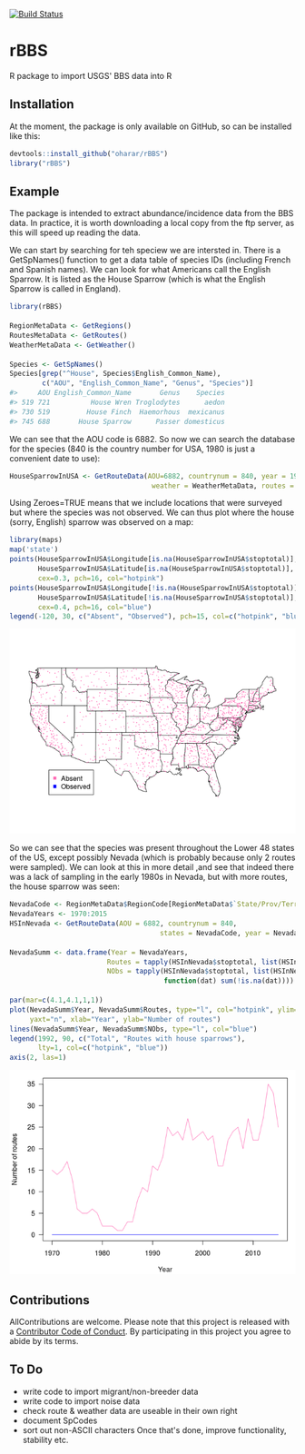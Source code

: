 
<!-- README.md is generated from README.Rmd. Please edit that file -->
[![Build Status](https://travis-ci.org/oharar/rBBS.svg?branch=master)](https://travis-ci.org/oharar/rBBS)

rBBS
====

R package to import USGS' BBS data into R

Installation
------------

At the moment, the package is only available on GitHub, so can be installed like this:

``` r
devtools::install_github("oharar/rBBS")
library("rBBS")
```

Example
-------

The package is intended to extract abundance/incidence data from the BBS data. In practice, it is worth downloading a local copy from the ftp server, as this will speed up reading the data.

We can start by searching for teh speciew we are intersted in. There is a GetSpNames() function to get a data table of species IDs (including French and Spanish names). We can look for what Americans call the English Sparrow. It is listed as the House Sparrow (which is what the English Sparrow is called in England).

``` r
library(rBBS)

RegionMetaData <- GetRegions()
RoutesMetaData <- GetRoutes()
WeatherMetaData <- GetWeather()

Species <- GetSpNames()
Species[grep("^House", Species$English_Common_Name),
        c("AOU", "English_Common_Name", "Genus", "Species")]
#>     AOU English_Common_Name       Genus    Species
#> 519 721          House Wren Troglodytes      aedon
#> 730 519         House Finch  Haemorhous  mexicanus
#> 745 688       House Sparrow      Passer domesticus
```

We can see that the AOU code is 6882. So now we can search the database for the species (840 is the country number for USA, 1980 is just a convenient date to use):

``` r
HouseSparrowInUSA <- GetRouteData(AOU=6882, countrynum = 840, year = 1980, 
                                   weather = WeatherMetaData, routes = RoutesMetaData)
```

Using Zeroes=TRUE means that we include locations that were surveyed but where the species was not observed. We can thus plot where the house (sorry, English) sparrow was observed on a map:

``` r
library(maps)
map('state')
points(HouseSparrowInUSA$Longitude[is.na(HouseSparrowInUSA$stoptotal)], 
       HouseSparrowInUSA$Latitude[is.na(HouseSparrowInUSA$stoptotal)], 
       cex=0.3, pch=16, col="hotpink")
points(HouseSparrowInUSA$Longitude[!is.na(HouseSparrowInUSA$stoptotal)], 
       HouseSparrowInUSA$Latitude[!is.na(HouseSparrowInUSA$stoptotal)], 
       cex=0.4, pch=16, col="blue")
legend(-120, 30, c("Absent", "Observed"), pch=15, col=c("hotpink", "blue"))
```

![](README-unnamed-chunk-5-1.png)

So we can see that the species was present throughout the Lower 48 states of the US, except possibly Nevada (which is probably because only 2 routes were sampled). We can look at this in more detail ,and see that indeed there was a lack of sampling in the early 1980s in Nevada, but with more routes, the house sparrow was seen:

``` r
NevadaCode <- RegionMetaData$RegionCode[RegionMetaData$`State/Prov/TerrName` == "NEVADA"]
NevadaYears <- 1970:2015
HSInNevada <- GetRouteData(AOU = 6882, countrynum = 840, 
                                     states = NevadaCode, year = NevadaYears, Zeroes = TRUE)

NevadaSumm <- data.frame(Year = NevadaYears, 
                        Routes = tapply(HSInNevada$stoptotal, list(HSInNevada$Year), length),
                        NObs = tapply(HSInNevada$stoptotal, list(HSInNevada$Year), 
                                      function(dat) sum(!is.na(dat))))

par(mar=c(4.1,4.1,1,1))
plot(NevadaSumm$Year, NevadaSumm$Routes, type="l", col="hotpink", ylim=c(0,max(NevadaSumm$Routes)), 
     yaxt="n", xlab="Year", ylab="Number of routes")
lines(NevadaSumm$Year, NevadaSumm$NObs, type="l", col="blue")
legend(1992, 90, c("Total", "Routes with house sparrows"), 
       lty=1, col=c("hotpink", "blue"))
axis(2, las=1)
```

![](README-unnamed-chunk-6-1.png)

Contributions
-------------

AllContributions are welcome. Please note that this project is released with a [Contributor Code of Conduct](CONDUCT.md). By participating in this project you agree to abide by its terms.

To Do
-----

-   write code to import migrant/non-breeder data
-   write code to import noise data
-   check route & weather data are useable in their own right
-   document SpCodes
-   sort out non-ASCII characters Once that's done, improve functionality, stability etc.

